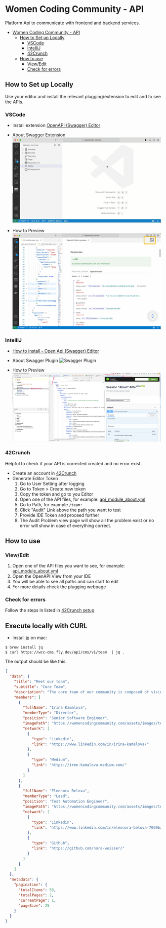 # Women Coding Community - API

Platform Api to communicate with frontend and backend services.

<!-- TOC -->
* [Women Coding Community - API](#women-coding-community---api)
  * [How to Set up Locally](#how-to-set-up-locally)
    * [VSCode](#vscode)
    * [IntelliJ](#intellij)
    * [42Crunch](#42crunch)
  * [How to use](#how-to-use)
    * [View/Edit](#viewedit)
    * [Check for errors](#check-for-errors)
<!-- TOC -->

## How to Set up Locally

Use your editor and install the relevant plugging/extension to edit and to see the APIs.

### VSCode

- Install extension [OpenAPI (Swagger) Editor](https://marketplace.visualstudio.com/items?itemName=42Crunch.vscode-openapi)

- About Swagger Extension
![](https://github.com/42Crunch/vscode-openapi/raw/HEAD/images/New%20OpenAPI%20file.gif?raw=true)

- How to Preview
![](assets/vs_swagger_preview.png)

### IntelliJ 

- [How to install - Open Api (Swagger) Editor](https://plugins.jetbrains.com/plugin/14837-openapi-swagger-editor)

- About Swagger Plugin
![Swagger Plugin](https://plugins.jetbrains.com/files/14837/screenshot_23169.png)

- How to Preview
![How to Preview](assets/intellij_preview.png)

### 42Crunch

Helpful to check if your API is corrected created and no error exist.

* Create an account in [42Crunch](https://platform.42crunch.com/)
* Generate Editor Token
  1. Go to User Setting after logging 
  2. Go to Token > Create new token
  3. Copy the token and go to you Editor
  4. Open one of the API files, for example: [api_module_about.yml](api_module_about.yml)
  5. Go to Path, for example ``/team:``
  6. Click "Audit" Link above the path you want to test
  7. Provide IDE Token and proceed further
  8. The Audit Problem view page will show all the problem exist or no error will show in case of everything correct.

## How to use

### View/Edit

1. Open one of the API files you want to see, for example: [api_module_about.yml](api_module_about.yml)
2. Open the OpenAPI View from your IDE
3. You will be able to see all paths and can start to edit
4. For more details check the plugging webpage

### Check for errors

Follow the steps in listed in [42Crunch setup](#42crunch)


## Execute locally with CURL

* Install [jq](https://jqlang.github.io/jq/) on mac:  
```shell
$ brew install jq
$ curl https://wcc-cms.fly.dev/api/cms/v1/team  | jq .
```

The output should be like this: 
```json
{
  "data": {
    "title": "Meet our team",
    "subtitle": "Core Team",
    "description": "The core team of our community is composed of visionary directors and dynamic leaders, who bring a wealth of experience and dedication to empowering women in technology.",
    "members": [
      {
        "fullName": "Irina Kamalova",
        "memberType": "Director",
        "position": "Senior Software Engineer",
        "imagePath": "https://womencodingcommunity.com/assets/images/team/8.jpeg",
        "network": [
          {
            "type": "Linkedin",
            "link": "https://www.linkedin.com/in/irina-kamalova/"
          },
          {
            "type": "Medium",
            "link": "https://iren-kamalova.medium.com/"
          }
        ]
      },
      {
        "fullName": "Eleonora Belova",
        "memberType": "Lead",
        "position": "Test Automation Engineer",
        "imagePath": "https://womencodingcommunity.com/assets/images/team/7.jpeg",
        "network": [
          {
            "type": "Linkedin",
            "link": "https://www.linkedin.com/in/eleonora-belova-7069baa5/"
          },
          {
            "type": "Github",
            "link": "https://github.com/nora-weisser/"
          }
        ]
      }
    ]
  },
  "metadata": {
    "pagination": {
      "totalItems": 50,
      "totalPages": 2,
      "currentPage": 1,
      "pageSize": 25
    }
  }
}
```